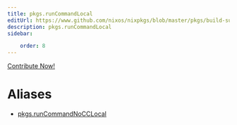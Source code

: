 ```yaml
---
title: pkgs.runCommandLocal
editUrl: https://www.github.com/nixos/nixpkgs/blob/master/pkgs/build-support/trivial-builders/default.nix#L44C21
description: pkgs.runCommandLocal
sidebar:

    order: 8
---
```


<a href="https://www.github.com/nixos/nixpkgs/blob/master/pkgs/build-support/trivial-builders/default.nix#L44C21">Contribute Now!</a>


# Aliases

- [pkgs.runCommandNoCCLocal](/nix-doc-comments/reference/pkgs/pkgs-runCommandNoCCLocal)


